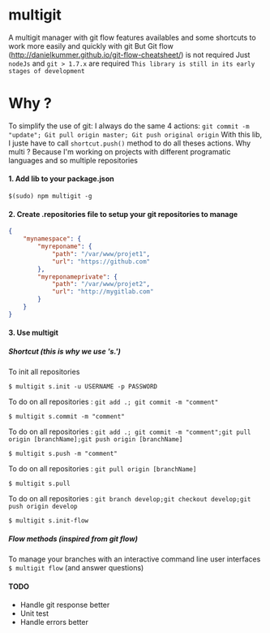 # multigit
A multigit manager with git flow features availables and some shortcuts to work more easily and quickly with git
But Git flow (http://danielkummer.github.io/git-flow-cheatsheet/) is not required
Just ```nodeJs``` and ```git > 1.7.x``` are required
```This library is still in its early stages of development```

# Why ?
To simplify the use of git: I always do the same 4 actions: ```git commit -m "update"; Git pull origin master; Git push original origin```
With this lib, I juste have to call ```shortcut.push()``` method to do all theses actions.
Why multi ? Because I'm working on projects with different programatic languages and so multiple repositories

#### 1. Add lib to your package.json

```$(sudo) npm multigit -g```


#### 2. Create .repositories file to setup your git repositories to manage

```json
{
    "mynamespace": {
        "myreponame": {
            "path": "/var/www/projet1",
            "url": "https://github.com"
        },
        "myreponameprivate": {
            "path": "/var/www/projet2",
            "url": "http://mygitlab.com"
        }
    }
}
```

#### 3. Use multigit

##### Shortcut (this is why we use 's.')
To init all repositories

```$ multigit s.init -u USERNAME -p PASSWORD```

To do on all repositories : ```git add .; git commit -m "comment"```

```$ multigit s.commit -m "comment"```

To do on all repositories : ```git add .; git commit -m "comment";git pull origin [branchName];git push origin [branchName]```

```$ multigit s.push -m "comment"```

To do on all repositories : ```git pull origin [branchName]```

```$ multigit s.pull```

To do on all repositories : ```git branch develop;git checkout develop;git push origin develop```

```$ multigit s.init-flow```

##### Flow methods (inspired from git flow)
To manage your branches with an interactive command line user interfaces
```$ multigit flow``` (and answer questions)

#### TODO
- Handle git response better
- Unit test
- Handle errors better

